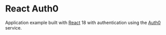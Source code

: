 # React Auth0

Application example built with [React](https://reactjs.org/) 18 with authentication using the [Auth0](https://auth0.com/) service.

